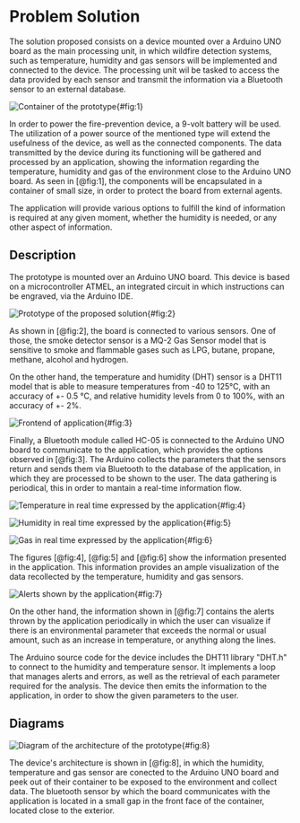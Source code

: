 # Problem Solution

The solution proposed consists on a device mounted over a 
Arduino UNO board as the main processing unit, in which 
wildfire detection systems, such as temperature, 
humidity and gas sensors will be implemented and connected to 
the device. The processing unit wil be tasked to access the 
data provided by each sensor and transmit the information via 
a Bluetooth sensor to an external database. 

![Container of the prototype](images/prototype_closed.jpg){#fig:1}

In order to power the fire-prevention device, a 9-volt battery 
will be used. The utilization of a power source of the 
mentioned type will extend the usefulness of the device, as 
well as the connected components. The data transmitted by the 
device during its functioning will be gathered and processed 
by an application, showing the information regarding the 
temperature, humidity and gas of the environment close to the 
Arduino UNO board. As seen in [@fig:1], the components will be 
encapsulated in a container of small size, in order to protect 
the board from external agents.

The application will provide various options to fulfill the 
kind of information is required at any given moment, whether 
the humidity is needed, or any other aspect of information. 

## Description

The prototype is mounted over an Arduino UNO board. This 
device is based on a microcontroller ATMEL, an integrated 
circuit in which instructions can be engraved, via the Arduino 
IDE.

![Prototype of the proposed solution](images/prototype_open.jpg){#fig:2}

As shown in [@fig:2], the board is connected to various 
sensors. One of those, the smoke detector sensor is a MQ-2 Gas 
Sensor model that is sensitive to smoke and flammable gases 
such as LPG, butane, propane, methane, alcohol and hydrogen.


On the other hand, the temperature and humidity (DHT) sensor 
is a  DHT11 model that is able to measure temperatures from 
-40 to 125°C, with an accuracy of +- 0.5 °C, and relative 
humidity levels from 0 to 100%, with an accuracy of +- 2%.

![Frontend of application](images/application_portrait.jpg){#fig:3}

Finally, a Bluetooth module called HC-05 is connected to the 
Arduino UNO board to communicate to the application, which 
provides the options observed in [@fig:3]. The Arduino 
collects the parameters that the sensors return and sends them 
via Bluetooth to the database of the application, in which 
they are processed to be shown to the user. The data gathering 
is periodical, this in order to mantain a real-time 
information flow.

![Temperature in real time expressed by the application](images/application_temperature.jpg){#fig:4}

![Humidity in real time expressed by the application](images/application_humidity.jpg){#fig:5}

![Gas in real time expressed by the application](images/application_gas.jpg){#fig:6}

The figures [@fig:4], [@fig:5] and [@fig:6] show the information 
presented in the application. This information provides an ample 
visualization of the data recollected by the temperature, humidity 
and gas sensors.

![Alerts shown by the application](images/application_alerts.jpg){#fig:7}

On the other hand, the information shown in [@fig:7] contains the 
alerts thrown by the application periodically in which the user can 
visualize if there is an environmental parameter that exceeds the normal 
or usual amount, such as an increase in temperature, or anything along 
the lines.

The Arduino source code for the device includes the DHT11 
library "DHT.h" to connect to the humidity and temperature 
sensor. It implements a loop that manages alerts and errors, 
as well as the retrieval of each parameter required for the 
analysis. The device then emits the information to the 
application, in order to show the given parameters to the user.

## Diagrams

![Diagram of the architecture of the prototype](images/diagram.jpg){#fig:8}

The device's architecture is shown in [@fig:8], in which the humidity, temperature and gas sensor are conected to the Arduino UNO board and peek out of their container to be exposed to the environment and collect data. The bluetooth sensor by which the board communicates with the application is located in a small gap in the front face of the container, located close to the exterior. 